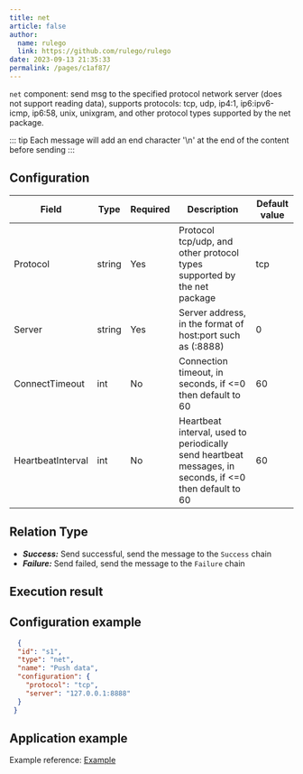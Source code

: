 ```yaml
---
title: net
article: false
author: 
  name: rulego
  link: https://github.com/rulego/rulego
date: 2023-09-13 21:35:33
permalink: /pages/c1af87/
---
```


`net` component: send msg to the specified protocol network server (does not support reading data), supports protocols: tcp, udp, ip4:1, ip6:ipv6-icmp, ip6:58, unix, unixgram, and other protocol types supported by the net package.

::: tip
Each message will add an end character '\n' at the end of the content before sending
:::
## Configuration


| Field                | Type     | Required | Description                               | Default value |
|-------------------|--------|------|----------------------------------|-----|
| Protocol          | string | Yes    | Protocol tcp/udp, and other protocol types supported by the net package          | tcp |
| Server            | string | Yes    | Server address, in the format of host:port such as (:8888)     | 0   |
| ConnectTimeout    | int    | No    | Connection timeout, in seconds, if <=0 then default to 60            | 60  |
| HeartbeatInterval | int    | No    | Heartbeat interval, used to periodically send heartbeat messages, in seconds, if <=0 then default to 60 | 60  |


## Relation Type

- ***Success:*** Send successful, send the message to the `Success` chain
- ***Failure:*** Send failed, send the message to the `Failure` chain

## Execution result

## Configuration example

```json
  {
  "id": "s1",
  "type": "net",
  "name": "Push data",
  "configuration": {
    "protocol": "tcp",
    "server": "127.0.0.1:8888"
  }
 }
```

## Application example

Example reference: [Example](https://github.com/rulego/rulego/blob/main/examples/net_node/tcp.go)